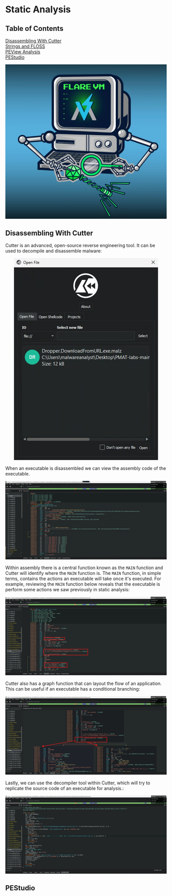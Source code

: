 # Static Analysis

## Table of Contents
[Disassembling With Cutter](#disassembling-with-cutter) </br>
[Strings and FLOSS](#strings-and-floss) </br>
[PEView Analysis](#peview) </br>
[PEStudio](#pestudio)</br>

<p align="center">
  <img src="../imgs/Flare-VM.png" alt="Flare-VM">
</p>

## Disassembling With Cutter

Cutter is an advanced, open-source reverse engineering tool. It can be used to decompile and disassemble malware:

<p align=center>
  <img src="../imgs/cutter.png">
</p>

When an executable is disassembled we can view the assembly code of the executable. 

<p align=center>
  <img src="../imgs/cutter_assembly.png">
</p>

Within assembly there is a central function known as the `MAIN` function and Cutter will identify where the `MAIN` function is. The `MAIN` function, in simple terms, contains the actions an executable will take once it's executed. For example, reviewing the `MAIN` function below reveals that the executable is perform some actions we saw previously in static analysis:

<p align=center>
  <img src="../imgs/cutter_functions.png">
</p>

Cutter also has a graph function that can layout the flow of an application. This can be useful if an executable has a conditional branching:

<p align=center>
  <img src="../imgs/cutter_graph.png">
</p>

Lastly, we can use the decompiler tool within Cutter, which will try to replicate the source code of an executable for analysis.:

<p align=center>
  <img src="../imgs/cutter_decompiler.png">
</p>


## PEStudio


